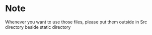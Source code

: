# Note
Whenever you want to use those files, please put them outside in Src directory beside static directory